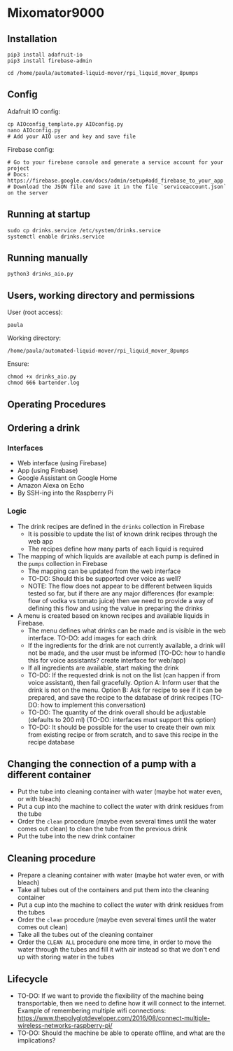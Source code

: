 # Mixomator9000

## Installation

```
pip3 install adafruit-io
pip3 install firebase-admin

cd /home/paula/automated-liquid-mover/rpi_liquid_mover_8pumps
```

## Config

Adafruit IO config:

```
cp AIOconfig_template.py AIOconfig.py
nano AIOconfig.py
# Add your AIO user and key and save file
```

Firebase config:

```
# Go to your firebase console and generate a service account for your project 
# Docs: https://firebase.google.com/docs/admin/setup#add_firebase_to_your_app
# Download the JSON file and save it in the file `serviceaccount.json` on the server

```

## Running at startup

```
sudo cp drinks.service /etc/system/drinks.service
systemctl enable drinks.service
```

## Running manually

```
python3 drinks_aio.py
```

## Users, working directory and permissions

User (root access):
```
paula
```

Working directory:
```
/home/paula/automated-liquid-mover/rpi_liquid_mover_8pumps
```

Ensure:
```
chmod +x drinks_aio.py
chmod 666 bartender.log
```

## Operating Procedures

## Ordering a drink

### Interfaces

* Web interface (using Firebase)
* App (using Firebase)
* Google Assistant on Google Home
* Amazon Alexa on Echo
* By SSH-ing into the Raspberry Pi

### Logic

* The drink recipes are defined in the `drinks` collection in Firebase
    * It is possible to update the list of known drink recipes through the web app
    * The recipes define how many parts of each liquid is required
* The mapping of which liquids are available at each pump is defined in the `pumps` collection in Firebase
    * The mapping can be updated from the web interface
    * TO-DO: Should this be supported over voice as well?
    * NOTE: The flow does not appear to be different between liquids tested so far, but if there are any major differences (for example: flow of vodka vs tomato juice) then we need to provide a way of defining this flow and using the value in preparing the drinks
* A menu is created based on known recipes and available liquids in Firebase. 
    * The menu defines what drinks can be made and is visible in the web interface. TO-DO: add images for each drink
    * If the ingredients for the drink are not currently available, a drink will not be made, and the user must be informed (TO-DO: how to handle this for voice assistants? create interface for web/app)
    * If all ingredients are available, start making the drink
    * TO-DO: If the requested drink is not on the list (can happen if from voice assistant), then fail gracefully. Option A: Inform user that the drink is not on the menu. Option B: Ask for recipe to see if it can be prepared, and save the recipe to the database of drink recipes (TO-DO: how to implement this conversation)
    * TO-DO: The quantity of the drink overall should be adjustable (defaults to 200 ml) (TO-DO: interfaces must support this option)
    * TO-DO: It should be possible for the user to create their own mix from existing recipe or from scratch, and to save this recipe in the recipe database

## Changing the connection of a pump with a different container

* Put the tube into cleaning container with water (maybe hot water even, or with bleach)
* Put a cup into the machine to collect the water with drink residues from the tube
* Order the `clean` procedure (maybe even several times until the water comes out clean) to clean the tube from the previous drink
* Put the tube into the new drink container 

## Cleaning procedure

* Prepare a cleaning container with water (maybe hot water even, or with bleach)
* Take all tubes out of the containers and put them into the cleaning container
* Put a cup into the machine to collect the water with drink residues from the tubes
* Order the `clean` procedure (maybe even several times until the water comes out clean)
* Take all the tubes out of the cleaning container
* Order the `CLEAN ALL` procedure one more time, in order to move the water through the tubes and fill it with air instead so that we don't end up with storing water in the tubes

## Lifecycle

* TO-DO: If we want to provide the flexibility of the machine being transportable, then we need to define how it will connect to the internet. Example of remembering multiple wifi connections: https://www.thepolyglotdeveloper.com/2016/08/connect-multiple-wireless-networks-raspberry-pi/ 
* TO-DO: Should the machine be able to operate offline, and what are the implications?
